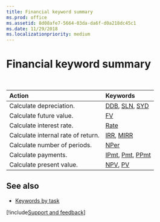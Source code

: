 ```yaml
---
title: Financial keyword summary
ms.prod: office
ms.assetid: 8d08afe7-5664-03da-da6f-d0a218dc45c1
ms.date: 11/29/2018
ms.localizationpriority: medium
---
```



# Financial keyword summary

<br/>

|Action|Keywords|
|:-----|:-----|
|Calculate depreciation.|[DDB](ddb-function.md), [SLN](sln-function.md), [SYD](syd-function.md)|
|Calculate future value.|[FV](fv-function.md)|
|Calculate interest rate.|[Rate](rate-function.md)|
|Calculate internal rate of return.|[IRR](irr-function.md), [MIRR](mirr-function.md)|
|Calculate number of periods.|[NPer](nper-function.md)|
|Calculate payments.|[IPmt](ipmt-function.md), [Pmt](pmt-function.md), [PPmt](ppmt-function.md)|
|Calculate present value.|[NPV](npv-function.md), [PV](pv-function.md)|

## See also

- [Keywords by task](keywords-by-task.md)

[!include[Support and feedback](~/includes/feedback-boilerplate.md)]